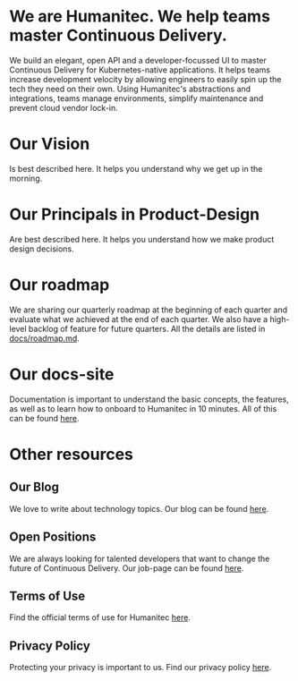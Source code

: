 # We are Humanitec. We help teams master Continuous Delivery.

We build an elegant, open API and a developer-focussed UI to master Continuous Delivery for Kubernetes-native applications. It helps teams increase development velocity by allowing engineers to easily spin up the tech they need on their own. Using Humanitec's abstractions and integrations, teams manage environments, simplify maintenance and prevent cloud vendor lock-in.

# Our Vision 

Is best described here. It helps you understand why we get up in the morning.

# Our Principals in Product-Design

Are best described here. It helps you understand how we make product design decisions.

# Our roadmap 
We are sharing our quarterly roadmap at the beginning of each quarter and evaluate what we achieved at the end of each quarter. We also have a high-level backlog of feature for future quarters. All the details are listed in [docs/roadmap.md](docs/roadmap.md).

# Our docs-site 
Documentation is important to understand the basic concepts, the features, as well as to learn how to onboard to Humanitec in 10 minutes. All of this can be found [here](https://docs.humanitec.com).

# Other resources

## Our Blog

We love to write about technology topics. Our blog can be found [here](humanitec.com/blog).

## Open Positions

We are always looking for talented developers that want to change the future of Continuous Delivery. Our job-page can be found [here](https://humanitec.com/open-positions).

## Terms of Use

Find the official terms of use for Humanitec [here](https://humanitec.com/terms-and-conditions).

## Privacy Policy

Protecting your privacy is important to us. Find our privacy policy [here](https://humanitec.com/privacy-policy).
